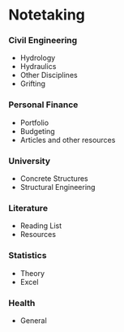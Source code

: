 # Notetaking

### Civil Engineering 
* Hydrology
* Hydraulics
* Other Disciplines
* Grifting

### Personal Finance
* Portfolio
* Budgeting 
* Articles and other resources

### University
* Concrete Structures
* Structural Engineering

### Literature
* Reading List
* Resources

### Statistics
* Theory
* Excel

### Health
* General 
